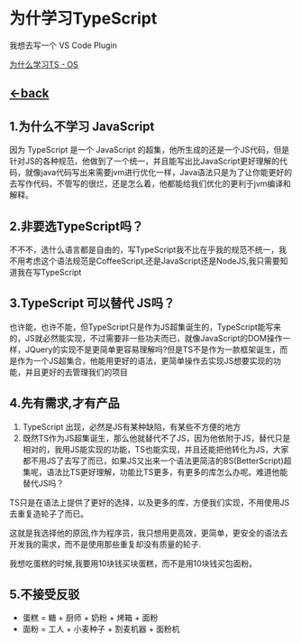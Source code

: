 # 为什学习TypeScript

我想去写一个 VS Code Plugin

[为什么学习TS - OS](https://www.typescriptlang.org/docs/handbook/typescript-from-scratch.html)

## [<-back](docs/TypeScript/README.md)

## 1.为什么不学习 JavaScript

因为 TypeScript 是一个 JavaScript 的超集，他所生成的还是一个JS代码，但是针对JS的各种规范，他做到了一个统一，并且能写出比JavaScript更好理解的代码，就像java代码写出来需要jvm进行优化一样，Java语法只是为了让你能更好的去写作代码，不管写的很烂，还是怎么着，他都能给我们优化的更利于jvm编译和解释。

## 2.非要选TypeScript吗？

不不不，选什么语言都是自由的，写TypeScript我不比在乎我的规范不统一，我不用考虑这个语法规范是CoffeeScript,还是JavaScript还是NodeJS,我只需要知道我在写TypeScript

## 3.TypeScript 可以替代 JS吗？

也许能，也许不能，但TypeScript只是作为JS超集诞生的，TypeScript能写来的，JS就必然能实现，不过需要非一些功夫而已，就像JavaScript的DOM操作一样，JQuery的实现不是更简单更容易理解吗?但是TS不是作为一款框架诞生，而是作为一个JS超集合，他能用更好的语法，更简单操作去实现JS想要实现的功能，并且更好的去管理我们的项目

## 4.先有需求,才有产品

1. TypeScript 出现，必然是JS有某种缺陷，有某些不方便的地方
2. 既然TS作为JS超集诞生，那么他就替代不了JS，因为他依附于JS，替代只是相对的，我用JS能实现的功能，TS也能实现，并且还能把他转化为JS，大家都不用JS了去写了而已，如果JS又出来一个语法更简洁的BS(BetterScript)超集呢，语法比TS更好理解，功能比TS更多，有更多的库怎么办呢。难道他能替代JS吗？

TS只是在语法上提供了更好的选择，以及更多的库，方便我们实现，不用使用JS去重复造轮子了而已。

这就是我选择他的原因,作为程序员，我只想用更高效，更简单，更安全的语法去开发我的需求，而不是使用那些重复却没有质量的轮子.

我想吃蛋糕的时候,我要用10块钱买块蛋糕，而不是用10块钱买包面粉。

## 5.不接受反驳
* 蛋糕 = 糖 + 厨师 + 奶粉 + 烤箱 + 面粉
* 面粉 = 工人 + 小麦种子 + 割麦机器 + 面粉机

